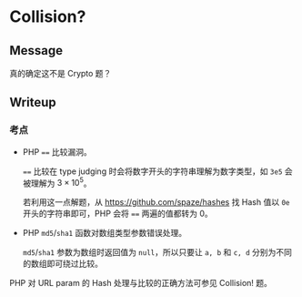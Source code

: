 # Collision?

## Message

真的确定这不是 Crypto 题？

## Writeup

### 考点

- PHP `==` 比较漏洞。

  `==` 比较在 type judging 时会将数字开头的字符串理解为数字类型，如 `3e5` 会被理解为 $3 \times 10^5$。

  若利用这一点解题，从 https://github.com/spaze/hashes 找 Hash 值以 `0e` 开头的字符串即可，PHP 会将 `==` 两遍的值都转为 0。

- PHP `md5`/`sha1` 函数对数组类型参数错误处理。

  `md5`/`sha1` 参数为数组时返回值为 `null`，所以只要让 `a, b` 和 `c, d` 分别为不同的数组即可绕过比较。

PHP 对 URL param 的 Hash 处理与比较的正确方法可参见 Collision! 题。

